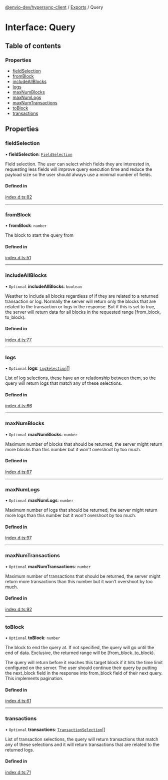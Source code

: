 [@envio-dev/hypersync-client](../README.md) / [Exports](../modules.md) / Query

# Interface: Query

## Table of contents

### Properties

- [fieldSelection](Query.md#fieldselection)
- [fromBlock](Query.md#fromblock)
- [includeAllBlocks](Query.md#includeallblocks)
- [logs](Query.md#logs)
- [maxNumBlocks](Query.md#maxnumblocks)
- [maxNumLogs](Query.md#maxnumlogs)
- [maxNumTransactions](Query.md#maxnumtransactions)
- [toBlock](Query.md#toblock)
- [transactions](Query.md#transactions)

## Properties

### fieldSelection

• **fieldSelection**: [`FieldSelection`](FieldSelection.md)

Field selection. The user can select which fields they are interested in, requesting less fields will improve
 query execution time and reduce the payload size so the user should always use a minimal number of fields.

#### Defined in

[index.d.ts:82](https://github.com/Float-Capital/hypersync-client-node/blob/8a88f3d/index.d.ts#L82)

___

### fromBlock

• **fromBlock**: `number`

The block to start the query from

#### Defined in

[index.d.ts:51](https://github.com/Float-Capital/hypersync-client-node/blob/8a88f3d/index.d.ts#L51)

___

### includeAllBlocks

• `Optional` **includeAllBlocks**: `boolean`

Weather to include all blocks regardless of if they are related to a returned transaction or log. Normally
 the server will return only the blocks that are related to the transaction or logs in the response. But if this
 is set to true, the server will return data for all blocks in the requested range [from_block, to_block).

#### Defined in

[index.d.ts:77](https://github.com/Float-Capital/hypersync-client-node/blob/8a88f3d/index.d.ts#L77)

___

### logs

• `Optional` **logs**: [`LogSelection`](LogSelection.md)[]

List of log selections, these have an or relationship between them, so the query will return logs
that match any of these selections.

#### Defined in

[index.d.ts:66](https://github.com/Float-Capital/hypersync-client-node/blob/8a88f3d/index.d.ts#L66)

___

### maxNumBlocks

• `Optional` **maxNumBlocks**: `number`

Maximum number of blocks that should be returned, the server might return more blocks than this number but
 it won't overshoot by too much.

#### Defined in

[index.d.ts:87](https://github.com/Float-Capital/hypersync-client-node/blob/8a88f3d/index.d.ts#L87)

___

### maxNumLogs

• `Optional` **maxNumLogs**: `number`

Maximum number of logs that should be returned, the server might return more logs than this number but
 it won't overshoot by too much.

#### Defined in

[index.d.ts:97](https://github.com/Float-Capital/hypersync-client-node/blob/8a88f3d/index.d.ts#L97)

___

### maxNumTransactions

• `Optional` **maxNumTransactions**: `number`

Maximum number of transactions that should be returned, the server might return more transactions than this number but
 it won't overshoot by too much.

#### Defined in

[index.d.ts:92](https://github.com/Float-Capital/hypersync-client-node/blob/8a88f3d/index.d.ts#L92)

___

### toBlock

• `Optional` **toBlock**: `number`

The block to end the query at. If not specified, the query will go until the
 end of data. Exclusive, the returned range will be [from_block..to_block).

The query will return before it reaches this target block if it hits the time limit
 configured on the server. The user should continue their query by putting the
 next_block field in the response into from_block field of their next query. This implements
 pagination.

#### Defined in

[index.d.ts:61](https://github.com/Float-Capital/hypersync-client-node/blob/8a88f3d/index.d.ts#L61)

___

### transactions

• `Optional` **transactions**: [`TransactionSelection`](TransactionSelection.md)[]

List of transaction selections, the query will return transactions that match any of these selections and
 it will return transactions that are related to the returned logs.

#### Defined in

[index.d.ts:71](https://github.com/Float-Capital/hypersync-client-node/blob/8a88f3d/index.d.ts#L71)
